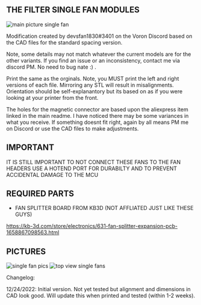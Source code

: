 
<h2>THE FILTER SINGLE FAN MODULES</h2>

![main picture single fan](https://user-images.githubusercontent.com/40711977/209454922-68aa202b-2bb8-4926-8b9b-9dbafd353110.PNG)

Modification created by devsfan1830#3401 on the Voron Discord based on the CAD files for the standard spacing version.

Note, some details may not match whatever the current models are for the other variants. If you find an issue or an inconsistency, contact me via discord PM. No need to bug nate :) .

Print the same as the orginals. Note, you MUST print the left and right versions of each file. Mirroring any STL will result in misalignments. Orientation should be self-explanantory but its based on as if you were looking at your printer from the front.

The holes for the magnetic connector are based upon the aliexpress item linked in the main readme. I have noticed there may be some variances in what you receive. If something doesnt fit right, again by all means PM  me on Discord or use the CAD files to make adjustments.


<h2>IMPORTANT</h2>
IT IS STILL IMPORTANT TO NOT CONNECT THESE FANS TO THE FAN HEADERS USE A HOTEND PORT FOR DURABILTY AND TO PREVENT ACCIDENTAL DAMAGE TO THE MCU

<h2>REQUIRED PARTS</h2>

* FAN SPLITTER BOARD FROM KB3D (NOT AFFLIATED JUST LIKE THESE GUYS)

https://kb-3d.com/store/electronics/631-fan-splitter-expansion-pcb-1658867098563.html

<h2>PICTURES</h2>

![single fan pics](https://user-images.githubusercontent.com/40711977/209454905-b1358b8a-ca3e-4c42-9098-8a7ef5a6bf43.PNG)
![top view single fans](https://user-images.githubusercontent.com/40711977/209454938-8996f2bb-5f95-4278-a9ab-0508a3d5bb65.PNG)

Changelog:

12/24/2022: Initial version. Not yet tested but alignment and dimensions in CAD look good. Will update this when printed and tested (within 1-2 weeks).


